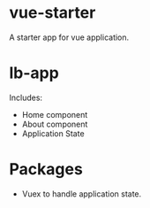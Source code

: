 # vue-starter

A starter app for vue application.

# lb-app
Includes:
* Home component
* About component
* Application State

# Packages
* Vuex to handle application state.
